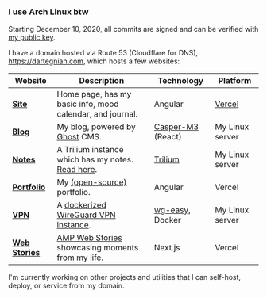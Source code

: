 ### I use Arch Linux btw

Starting December 10, 2020, all commits are signed and can be verified with [my public key](public_key.asc?raw=true).

I have a domain hosted via Route 53 (Cloudflare for DNS), https://dartegnian.com, which hosts a few websites:

| **Website**                                          | **Description**                                                                                                        | **Technology**                       | **Platform**                       |
|---------------------------------------------------|---------------------------------------------------------------------------------------------------|------------------------|------------------------------------|
| [**Site**](https://dartegnian.com) | Home page, has my basic info, mood calendar, and journal. | Angular | [Vercel](https://vercel.com/) |
| [**Blog**](https://blog.dartegnian.com) | My blog, powered by [Ghost](https://ghost.org/) CMS. |[Casper-M3](https://github.com/Dartegnian/Casper-M3) (React) | My Linux server |
| [**Notes**](https://notes.dartegnian.com) | A Trilium instance which has my notes. [Read here](https://notes.dartegnian.com/share/about).  | [Trilium](https://github.com/zadam/trilium) |  My Linux server |
| [**Portfolio**](https://portfolio.dartegnian.com) | My [(open-source)](https://github.com/Dartegnian/portfolio) portfolio. | Angular | Vercel |
| [**VPN**](https://wg.dartegnian.com) | A [dockerized WireGuard VPN instance](https://hub.docker.com/r/dartegnian/wg-easy-m3). | [wg-easy](https://github.com/wg-easy/wg-easy), Docker | My Linux server |
| [**Web Stories**](https://stories.dartegnian.com) | [AMP Web Stories](https://amp.dev/about/stories) showcasing moments from my life. | Next.js | Vercel |

I'm currently working on other projects and utilities that I can self-host, deploy, or service from my domain.

<!--
<img src="/github-metrics.svg" alt="Metrics" width="100%">
-->
 
